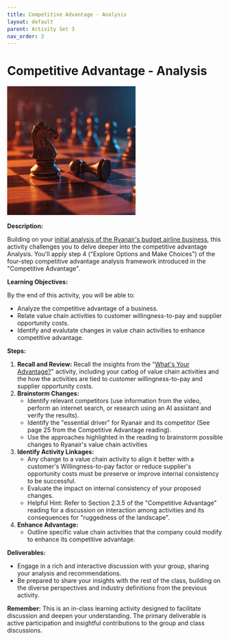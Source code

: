 ```yaml
---
title: Competitive Advantage - Analysis 
layout: default
parent: Activity Set 3
nav_order: 3
---
```


# Competitive Advantage - Analysis 

<img src="/assets/images/competitive-advantage-chess.jpeg" alt="A stylized chessboard with a knight and a pawn dominating the foreground, symbolizing competitive advantage analysis in business" width="300"/>

**Description:**

Building on your [initial analysis of the Ryanair's budget airline business](/activities/internal-analysis/apply-competitive-advantage), this activity challenges you to delve deeper into the competitive advantage Analysis. You'll apply step 4 ("Explore Options and Make Choices") of the four-step competitive advantage analysis framework introduced in the "Competitive Advantage".

**Learning Objectives:**

By the end of this activity, you will be able to:

*   Analyze the competitive advantage of a business.
*   Relate value chain activities to customer willingness-to-pay and supplier opportunity costs.
*   Identify and evalutate changes in value chain activities to enhance competitive advantage.

**Steps:**

1.  **Recall and Review:** Recall the insights from the "[What's Your Advantage?](/activities/internal-analysis/apply-competitive-advantage/)" activity, including your catlog of value chain activities and the how the activities are tied to customer willingness-to-pay and supplier opportunity costs.
2.  **Brainstorm Changes:** 
    *   Identify relevant competitors (use information from the video, perform an internet search, or research using an AI assistant and verify the results).
    *   Identify the "essential driver" for Ryanair and its competitor (See page 25 from the Competitive Advantage reading).
    *   Use the approaches highlighted in the reading to brainstorm possible changes to Ryanair's value chain activities 
3.  **Identify Activity Linkages:** 
    *   Any change to a value chain activity to align it better with a customer's Willingness-to-pay factor or reduce supplier's opportunity costs must be preserve or improve internal consistency to be successful.
    *   Evaluate the impact on internal consistency of your proposed changes.
    *   Helpful Hint: Refer to Section 2.3.5 of the "Competitive Advantage" reading  for a discussion on interaction among activities and its consequences for "ruggedness of the landscape". 
4. **Enhance Advantage:**
    *   Outline specific value chain activities that the company could modify to enhance its competitive advantage.


**Deliverables:**

*   Engage in a rich and interactive discussion with your group, sharing your analysis and recommendations.
*   Be prepared to share your insights with the rest of the class, building on the diverse perspectives and industry definitions from the previous activity.

**Remember:** This is an in-class learning activity designed to facilitate discussion and deepen your understanding. The primary deliverable is active participation and insightful contributions to the group and class discussions.
